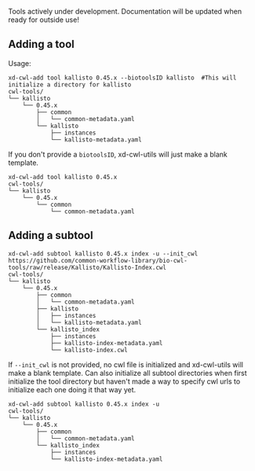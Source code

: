 Tools actively under development. Documentation will be updated when ready for outside use!

## Adding a tool
Usage:
```
xd-cwl-add tool kallisto 0.45.x --biotoolsID kallisto  #This will initialize a directory for kallisto
cwl-tools/
└── kallisto
    └── 0.45.x
        ├── common
        │   └── common-metadata.yaml
        └── kallisto
            ├── instances
            └── kallisto-metadata.yaml
```
If you don't provide a `biotoolsID`, xd-cwl-utils will just make a blank template.
```
xd-cwl-add tool kallisto 0.45.x
cwl-tools/
└── kallisto
    └── 0.45.x
        └── common
            └── common-metadata.yaml
```
 


## Adding a subtool
```
xd-cwl-add subtool kallisto 0.45.x index -u --init_cwl https://github.com/common-workflow-library/bio-cwl-tools/raw/release/Kallisto/Kallisto-Index.cwl
cwl-tools/
└── kallisto
    └── 0.45.x
        ├── common
        │   └── common-metadata.yaml
        ├── kallisto
        │   ├── instances
        │   └── kallisto-metadata.yaml
        └── kallisto_index
            ├── instances
            ├── kallisto-index-metadata.yaml
            └── kallisto-index.cwl
```

If ``--init_cwl`` is not provided, no cwl file is initialized and xd-cwl-utils will make a blank template.
Can also initialize all subtool directories when first initialize the tool directory but haven't made a way to specify cwl urls to initialize each one doing it that way yet.
```
xd-cwl-add subtool kallisto 0.45.x index -u
cwl-tools/
└── kallisto
    └── 0.45.x
        ├── common
        │   └── common-metadata.yaml
        └── kallisto_index
            ├── instances
            └── kallisto-index-metadata.yaml
```